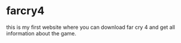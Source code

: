 farcry4
=======

this is my first website where you can download far cry 4 and get all information about the game.
